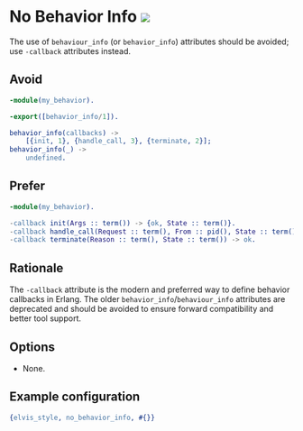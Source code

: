 # No Behavior Info ![](https://img.shields.io/badge/BEAM-yes-orange)

The use of `behaviour_info` (or `behavior_info`) attributes should be avoided; use `-callback`
attributes instead.

## Avoid

```erlang
-module(my_behavior).

-export([behavior_info/1]).

behavior_info(callbacks) ->
    [{init, 1}, {handle_call, 3}, {terminate, 2}];
behavior_info(_) ->
    undefined.
```

## Prefer

```erlang
-module(my_behavior).

-callback init(Args :: term()) -> {ok, State :: term()}.
-callback handle_call(Request :: term(), From :: pid(), State :: term()) -> Result :: any().
-callback terminate(Reason :: term(), State :: term()) -> ok.
```

## Rationale

The `-callback` attribute is the modern and preferred way to define behavior callbacks in Erlang.
The older `behavior_info`/`behaviour_info` attributes are deprecated and should be avoided to
ensure forward compatibility and better tool support.

## Options

- None.

## Example configuration

```erlang
{elvis_style, no_behavior_info, #{}}
```
